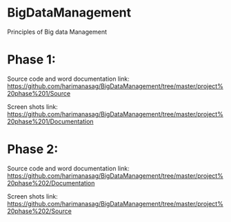 # BigDataManagement
Principles of Big data Management

# Phase 1: 
Source code and word documentation link:                                                                                                  
https://github.com/harimanasag/BigDataManagement/tree/master/project%20phase%201/Source

Screen shots link:                                                       
https://github.com/harimanasag/BigDataManagement/tree/master/project%20phase%201/Documentation

# Phase 2:                                                                                     
Source code and word documentation link:                                            
https://github.com/harimanasag/BigDataManagement/tree/master/project%20phase%202/Documentation

Screen shots link:                                                                
https://github.com/harimanasag/BigDataManagement/tree/master/project%20phase%202/Source                                        
